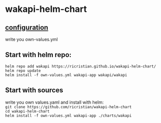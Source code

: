 # wakapi-helm-chart

## [configuration](https://github.com/muety/wakapi#-configuration-options)
write you own-values.yml

## Start with helm repo:
`helm repo add wakapi https://ricristian.github.io/wakapi-helm-chart/`  
`helm repo update`  
`helm install -f own-values.yml wakapi-app wakapi/wakapi`


## Start with sources
write you own values.yaml and install with helm:  
`git clone https://github.com/ricristian/wakapi-helm-chart`  
`cd wakapi-helm-chart`  
`helm install -f own-values.yml wakapi-app ./charts/wakapi`  